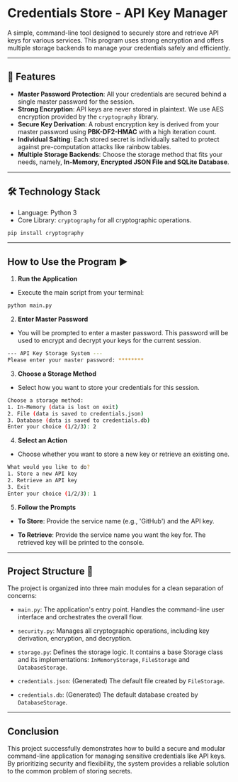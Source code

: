 # Credentials Store - API Key Manager

A simple, command-line tool designed to securely store and retrieve API keys for various services. This program uses strong encryption and offers multiple storage backends to manage your credentials safely and efficiently.

---

## 🧩 Features
- **Master Password Protection**: All your credentials are secured behind a single master password for the session.
- **Strong Encryption**: API keys are never stored in plaintext. We use AES encryption provided by the `cryptography` library.
- **Secure Key Derivation**: A robust encryption key is derived from your master password using **PBK-DF2-HMAC** with a high iteration count.
- **Individual Salting**: Each stored secret is individually salted to protect against pre-computation attacks like rainbow tables.
- **Multiple Storage Backends**: Choose the storage method that fits your needs, namely, **In-Memory, Encrypted JSON File and SQLite Database**.

---

## 🛠️ Technology Stack 
- Language: Python 3
- Core Library: `cryptography` for all cryptographic operations.
```bash
pip install cryptography
```
---

## How to Use the Program ▶️
1. **Run the Application**
- Execute the main script from your terminal:
```bash
python main.py
```
2. **Enter Master Password**
- You will be prompted to enter a master password. This password will be used to encrypt and decrypt your keys for the current session.
```bash
--- API Key Storage System ---
Please enter your master password: ********
```
3. **Choose a Storage Method**
- Select how you want to store your credentials for this session.
```bash
Choose a storage method:
1. In-Memory (data is lost on exit)
2. File (data is saved to credentials.json)
3. Database (data is saved to credentials.db)
Enter your choice (1/2/3): 2
```
4. **Select an Action**
- Choose whether you want to store a new key or retrieve an existing one.
```bash
What would you like to do?
1. Store a new API key
2. Retrieve an API key
3. Exit
Enter your choice (1/2/3): 1
```
5. **Follow the Prompts**

- **To Store**: Provide the service name (e.g., 'GitHub') and the API key.

- **To Retrieve**: Provide the service name you want the key for. The retrieved key will be printed to the console.

---

## Project Structure 📁
The project is organized into three main modules for a clean separation of concerns:

- `main.py`: The application's entry point. Handles the command-line user interface and orchestrates the overall flow.

- `security.py`: Manages all cryptographic operations, including key derivation, encryption, and decryption.

- `storage.py`: Defines the storage logic. It contains a base Storage class and its implementations: `InMemoryStorage`, `FileStorage` and `DatabaseStorage`.

- `credentials.json`: (Generated) The default file created by `FileStorage`.

- `credentials.db`: (Generated) The default database created by `DatabaseStorage`.

---

## Conclusion

This project successfully demonstrates how to build a secure and modular command-line application for managing sensitive credentials like API keys. By prioritizing security and flexibility, the system provides a reliable solution to the common problem of storing secrets.

